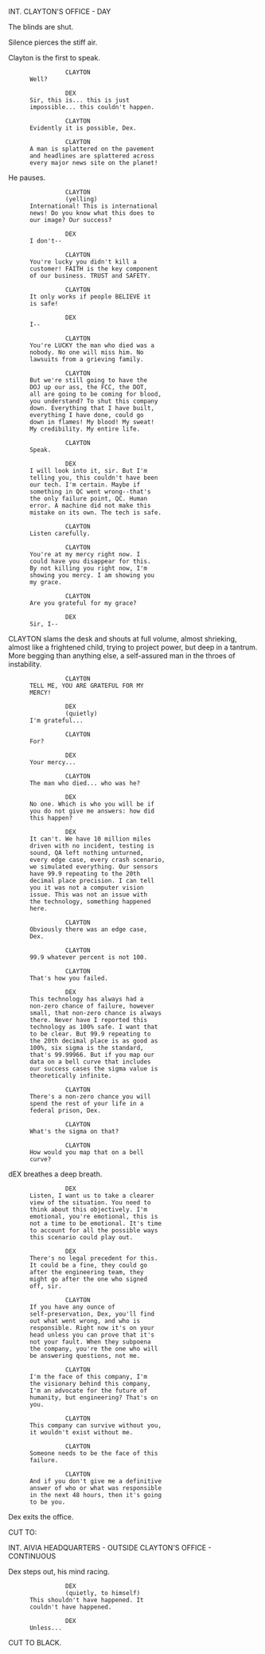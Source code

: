 INT. CLAYTON'S OFFICE - DAY

The blinds are shut.

Silence pierces the stiff air.

Clayton is the first to speak.

                    CLAYTON
          Well?

                    DEX
          Sir, this is... this is just 
          impossible... this couldn't happen.

                    CLAYTON
          Evidently it is possible, Dex.

                    CLAYTON
          A man is splattered on the pavement 
          and headlines are splattered across 
          every major news site on the planet!

He pauses.

                    CLAYTON
                    (yelling)
          International! This is international 
          news! Do you know what this does to 
          our image? Our success?

                    DEX
          I don't--

                    CLAYTON
          You're lucky you didn't kill a 
          customer! FAITH is the key component 
          of our business. TRUST and SAFETY.

                    CLAYTON
          It only works if people BELIEVE it 
          is safe!

                    DEX
          I--

                    CLAYTON
          You're LUCKY the man who died was a 
          nobody. No one will miss him. No 
          lawsuits from a grieving family.

                    CLAYTON
          But we're still going to have the 
          DOJ up our ass, the FCC, the DOT, 
          all are going to be coming for blood, 
          you understand? To shut this company 
          down. Everything that I have built, 
          everything I have done, could go 
          down in flames! My blood! My sweat! 
          My credibility. My entire life.

                    CLAYTON
          Speak.

                    DEX
          I will look into it, sir. But I'm 
          telling you, this couldn't have been 
          our tech. I'm certain. Maybe if 
          something in QC went wrong--that's 
          the only failure point, QC. Human 
          error. A machine did not make this 
          mistake on its own. The tech is safe.

                    CLAYTON
          Listen carefully.

                    CLAYTON
          You're at my mercy right now. I 
          could have you disappear for this. 
          By not killing you right now, I'm 
          showing you mercy. I am showing you 
          my grace.

                    CLAYTON
          Are you grateful for my grace?

                    DEX
          Sir, I--

CLAYTON slams the desk and shouts at full volume, almost shrieking, almost 
like a frightened child, trying to project power, but deep in a tantrum. 
More begging than anything else, a self-assured man in the throes of 
instability.

                    CLAYTON
          TELL ME, YOU ARE GRATEFUL FOR MY 
          MERCY!

                    DEX
                    (quietly)
          I'm grateful...

                    CLAYTON
          For?

                    DEX
          Your mercy...

                    CLAYTON
          The man who died... who was he?

                    DEX
          No one. Which is who you will be if 
          you do not give me answers: how did 
          this happen?

                    DEX
          It can't. We have 10 million miles 
          driven with no incident, testing is 
          sound, QA left nothing unturned, 
          every edge case, every crash scenario, 
          we simulated everything. Our sensors 
          have 99.9 repeating to the 20th 
          decimal place precision. I can tell 
          you it was not a computer vision 
          issue. This was not an issue with 
          the technology, something happened 
          here.

                    CLAYTON
          Obviously there was an edge case, 
          Dex.

                    CLAYTON
          99.9 whatever percent is not 100.

                    CLAYTON
          That's how you failed.

                    DEX
          This technology has always had a 
          non-zero chance of failure, however 
          small, that non-zero chance is always 
          there. Never have I reported this 
          technology as 100% safe. I want that 
          to be clear. But 99.9 repeating to 
          the 20th decimal place is as good as 
          100%, six sigma is the standard, 
          that's 99.99966. But if you map our 
          data on a bell curve that includes 
          our success cases the sigma value is 
          theoretically infinite.

                    CLAYTON
          There's a non-zero chance you will 
          spend the rest of your life in a 
          federal prison, Dex.

                    CLAYTON
          What's the sigma on that?

                    CLAYTON
          How would you map that on a bell 
          curve?

dEX breathes a deep breath.

                    DEX
          Listen, I want us to take a clearer 
          view of the situation. You need to 
          think about this objectively. I'm 
          emotional, you're emotional, this is 
          not a time to be emotional. It's time 
          to account for all the possible ways 
          this scenario could play out.

                    DEX
          There's no legal precedent for this. 
          It could be a fine, they could go 
          after the engineering team, they 
          might go after the one who signed 
          off, sir.

                    CLAYTON
          If you have any ounce of 
          self-preservation, Dex, you'll find 
          out what went wrong, and who is 
          responsible. Right now it's on your 
          head unless you can prove that it's 
          not your fault. When they subpoena 
          the company, you're the one who will 
          be answering questions, not me.

                    CLAYTON
          I'm the face of this company, I'm 
          the visionary behind this company, 
          I'm an advocate for the future of 
          humanity, but engineering? That's on 
          you.

                    CLAYTON
          This company can survive without you, 
          it wouldn't exist without me.

                    CLAYTON
          Someone needs to be the face of this 
          failure.

                    CLAYTON
          And if you don't give me a definitive 
          answer of who or what was responsible 
          in the next 48 hours, then it's going 
          to be you.

Dex exits the office.

CUT TO:

INT. AIVIA HEADQUARTERS - OUTSIDE CLAYTON'S OFFICE - CONTINUOUS

Dex steps out, his mind racing.

                    DEX
                    (quietly, to himself)
          This shouldn't have happened. It 
          couldn't have happened.

                    DEX
          Unless...

CUT TO BLACK.
